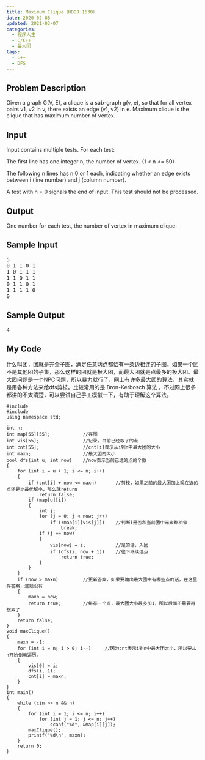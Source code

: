 ```yaml
---
title: Maximum Clique（HDOJ 1530）
date: 2020-02-08
updated: 2021-03-07
categories:
  - 程序人生
  - C/C++
  - 最大团
tags:
  - C++
  - DFS
---
```


<h2><strong>Problem Description</strong> </h2>

Given a graph G(V, E), a clique is a sub-graph g(v, e), so that for all vertex pairs v1, v2 in v, there exists an edge (v1, v2) in e. Maximum clique is the clique that has maximum number of vertex. 

<h2><strong>Input</strong> </h2>

Input contains multiple tests. For each test:

The first line has one integer n, the number of vertex. (1 < n <= 50)

The following n lines has n 0 or 1 each, indicating whether an edge exists between i (line number) and j (column number).

A test with n = 0 signals the end of input. This test should not be processed. 

<h2><strong>Output</strong> </h2>

One number for each test, the number of vertex in maximum clique. </pre>

<h2><strong>Sample Input</strong> </h2>

<pre class="wp-block-preformatted">5
0 1 1 0 1
1 0 1 1 1
1 1 0 1 1
0 1 1 0 1
1 1 1 1 0
0</pre>

<h2><strong>Sample Output</strong> </h2>

<pre class="wp-block-preformatted">4 </pre>

<h2>My Code</h2>

<p>什么叫团，团就是完全子图，满足任意两点都恰有一条边相连的子图。如果一个团不是其他团的子集，那么这样的团就是极大团，而最大团就是点最多的极大团。最大团问题是一个NPC问题，所以暴力就行了，网上有许多最大团的算法，其实就是用各种方法来给dfs剪枝。比较常用的是 Bron-Kerbosch 算法 ，不过网上很多都讲的不太清楚，可以尝试自己手工模拟一下，有助于理解这个算法。</p>

<pre class="wp-block-code"><code lang="cpp" class="language-cpp line-numbers">#include <iostream>
#include <cstdio>
using namespace std;

int n;
int map[55][55];            //存图
int vis[55];                //记录，目前已经取了的点
int cnt[55];                //cnt[i]表示从i到n中最大团的大小
int maxn;                   //最大团的大小
bool dfs(int u, int now)    //now表示当前已选的点的个数
{
    for (int i = u + 1; i <= n; i++)
    {
        if (cnt[i] + now <= maxn)       //剪枝，如果之前的最大团加上现在选的点还是比最优解小，那么就return
            return false;
        if (map[u][i])
        {
            int j;
            for (j = 0; j < now; j++)
                if (!map[i][vis[j]])    //判断i是否和当前团中元素都相邻
                    break;
            if (j == now)
            {
                vis[now] = i;           //是的话，入团
                if (dfs(i, now + 1))    //往下继续选点
                    return true;
            }
        }
    }
    if (now > maxn)         //更新答案，如果要输出最大团中有哪些点的话，在这里存答案，这题没有
    {
        maxn = now;
        return true;        //每存一个点，最大团大小最多加1，所以后面不需要再搜索了
    }
    return false;
}
void maxClique()
{
    maxn = -1;
    for (int i = n; i > 0; i--)     //因为cnt表示i到n中最大团大小，所以要从n开始倒着遍历。
    {
        vis[0] = i;
        dfs(i, 1);
        cnt[i] = maxn;
    }
}
int main()
{
    while (cin >> n && n)
    {
        for (int i = 1; i <= n; i++)
            for (int j = 1; j <= n; j++)
                scanf("%d", &map[i][j]);
        maxClique();
        printf("%d\n", maxn);
    }
    return 0;
}</code></pre>
